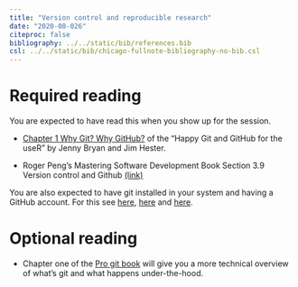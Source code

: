```yaml
---
title: "Version control and reproducible research"
date: "2020-08-026"
citeproc: false
bibliography: ../../static/bib/references.bib
csl: ../../static/bib/chicago-fullnote-bibliography-no-bib.csl
---
```


# Required reading

You are expected to have read this when you show up for the session.

- [Chapter 1 Why Git? Why GitHub?](https://happygitwithr.com/big-picture.html) of
  the “Happy Git and GitHub for the useR” by Jenny Bryan and Jim Hester.

- Roger Peng’s Mastering Software Development Book Section 3.9 Version control
  and Github
  [(link)](https://bookdown.org/rdpeng/RProgDA/version-control-and-github.html)

You are also expected to have git installed in your system and having a
GitHub account. For this see [here](https://git-scm.com/downloads),
[here](https://git-scm.com/book/en/v2/Customizing-Git-Git-Configuration)
and [here](http://github.com/).

# Optional reading

- Chapter one of the [Pro git book](https://git-scm.com/book/en/v2) will give you
  a more technical overview of what’s git and what happens under-the-hood.

